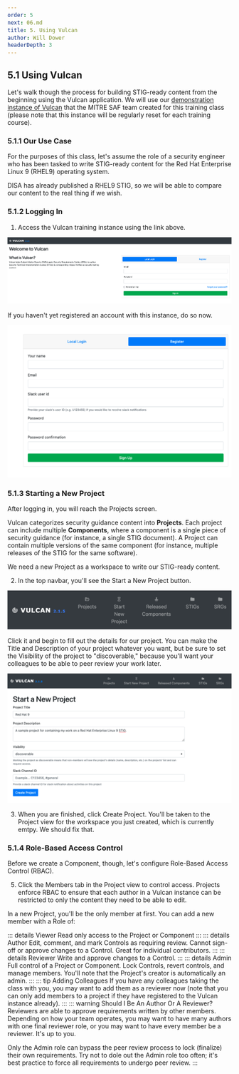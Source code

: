 ```yaml
---
order: 5
next: 06.md
title: 5. Using Vulcan
author: Will Dower
headerDepth: 3
---
```


## 5.1 Using Vulcan

Let's walk though the process for building STIG-ready content from the beginning using the Vulcan application. We will use our [demonstration instance of Vulcan](https://vulcan-br-training.herokuapp.com/) that the MITRE SAF team created for this training class (please note that this instance will be regularly reset for each training course).

### 5.1.1 Our Use Case

For the purposes of this class, let's assume the role of a security engineer who has been tasked to write STIG-ready content for the Red Hat Enterprise Linux 9 (RHEL9) operating system.

DISA has already published a RHEL9 STIG, so we will be able to compare our content to the real thing if we wish.

### 5.1.2 Logging In

1. Access the Vulcan training instance using the link above.

![Vulcan Login Page](../../assets/img/login_screen.png)

If you haven't yet registered an account with this instance, do so now.

![Vulcan registration Page](../../assets/img/register.png)

### 5.1.3 Starting a New Project

After logging in, you will reach the Projects screen.

Vulcan categorizes security guidance content into **Projects**. Each project can include multiple **Components**, where a component is a single piece of security guidance (for instance, a single STIG document). A Project can contain multiple versions of the same component (for instance, multiple releases of the STIG for the same software).

We need a new Project as a workspace to write our STIG-ready content.

2. In the top navbar, you'll see the Start a New Project button. 

![Vulcan Navbar](../../assets/img/Vulcan_Menu.png)

Click it and begin to fill out the details for our project. You can make the Title and Description of your project whatever you want, but be sure to set the Visibility of the project to "discoverable," because you'll want your colleagues to be able to peer review your work later.

![Vulcan New Project Screen](../../assets/img/start_new_project_filled_out.png)

3. When you are finished, click Create Project. You'll be taken to the Project view for the workspace you just created, which is currently emtpy. We should fix that.

### 5.1.4 Role-Based Access Control

Before we create a Component, though, let's configure Role-Based Access Control (RBAC).

5. Click the Members tab in the Project view to control access. Projects enforce RBAC to ensure that each author in a Vulcan instance can be restricted to only the content they need to be able to edit.

In a new Project, you'll be the only member at first. You can add a new member with a Role of:

::: details Viewer
Read only access to the Project or Component
:::
::: details Author
Edit, comment, and mark Controls as requiring review. Cannot sign-off or approve changes to a Control. Great for individual contributors.
:::
::: details Reviewer
Write and approve changes to a Control.
:::
::: details Admin
Full control of a Project or Component. Lock Controls, revert controls, and manage members. You'll note that the Project's creator is automatically an admin.
:::
::: tip Adding Colleagues
If you have any colleagues taking the class with you, you may want to add them as a reviewer now (note that you can only add members to a project if they have registered to the Vulcan instance already).
:::
::: warning Should I Be An Author Or A Reviewer?
Reviewers are able to approve requirements written by other members. Depending on how your team operates, you may want to have many authors with one final reviewer role, or you may want to have every member be a reviewer. It's up to you.

Only the Admin role can bypass the peer review process to lock (finalize) their own requirements. Try not to dole out the Admin role too often; it's best practice to force all requirements to undergo peer review.
:::